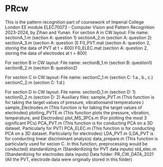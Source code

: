 # PRcw
This is the pattern recognition part of coursework of Imperial College London EE module ELEC70073 - Computer Vision and Pattern Recognition 2023-2024, by Zihao and Yunan. 
For section A in CW layout:
File name: sectionA_1.m (section A: question 1) sectionA_2.m (section A: question 2) sectionA_3.m (section A: question 3) F0_PVT.mat (section A: question 2, storing the data of PVT at t = 800) F0_ELEC.mat (section A: question 2, storing the data of electrodes at t = 800) 

For section B in CW layout:
File name: sectionB_1.m (section B: question1) sectionB_2.m (section B: question2) 

For section C in CW layout:
File name: sectionC_1.m (section C: 1:a., b., c.) sectionC_2.m (section C: 1:d.) 

For section D in CW layout:
File name: sectionD_1.m (section D: 1) sectionD_2.m (section D: 2) Auxiliary files: sample_PVT.m (This function is for taking the target values of pressure, vibrationsand temperatures ) sample_Electrodes.m (This function is for taking the target values of electrodes) plotting_PVTE.m (This function plots the pressure, vibration, temperature, and Electrodes) plot_MS_3PCs.m (For plotting the most 3 significant PCs) PCA_PVT.m (This function is for conducting PCA on a 3D dataset. Particularly for PVT) PCA_ELEC.m (This function is for conducting PCA on a 3D dataset. Particularly for electrodes) LDA_PVT.m (LDA_PVT is for conducting linear discriminant analysis) data_prepare.m (This function is particularly used for secion C. In this function, preprocessing would be conducted) standardizing.m (Standerdizing for PVT data inputs) std_elec.m (Standerdizing for electrodes data inputs) Data folder: PR_CW_DATA_2021 (All the PVT, electrode data were originally stored in this folder)
